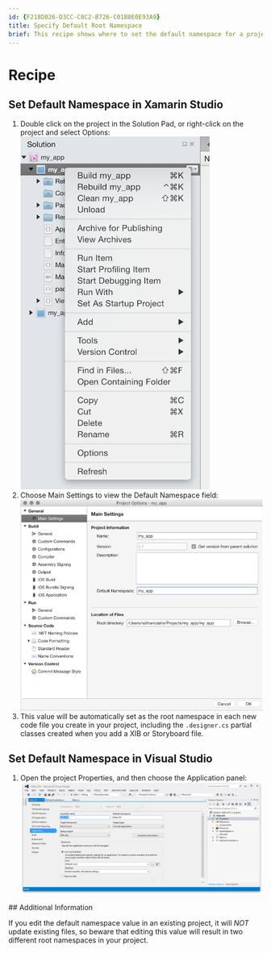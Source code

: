 ```yaml
---
id: {F218D026-D3CC-C8C2-B726-C01B8E0E93A9}  
title: Specify Default Root Namespace  
brief: This recipe shows where to set the default namespace for a project.  
---
```


<a name="Recipe" class="injected"></a>


# Recipe
<ide name="xs">
<h2>Set Default Namespace in Xamarin Studio</h2>
<ol>
  <li>Double click on the project in the <span class="UIItem">Solution Pad</span>, or right-click on the project and select <span class="UIItem">Options</span>:  <br /> <img src="Images/DefaultNamespace1.png" /></li>
  <li>Choose <span class="uiitem">Main Settings</span> to view the <span class="uiitem">Default Namespace</span> field: <img src="Images/DefaultNamespace2.png" /></li>
  <li>This value will be automatically set as the root namespace in each new code file you create in your project, including the <code>.designer.cs</code> partial classes created when you add a XIB or Storyboard file.</li>
</ol>
</ide>
<ide name="vs">
<h2>Set Default Namespace in Visual Studio</h2>
<ol>
  <li>Open the project <span class="uiitem">Properties</span>, and then choose the <span class="uiitem">Application</span> panel:  <img src="Images/DefaultNamespace3.png" /></li>
</ol>
</ide>
## Additional Information

If you edit the default namespace value in an existing project,
it will *NOT* update existing files, so beware that editing this value will result in two different root namespaces in your project.